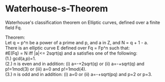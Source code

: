 # Waterhouse-s-Theorem
Waterhouse's classification theorem on Elliptic curves, defined over a finite field Fq.      

Theorem:    
Let q = p^n be a power of a prime and p, and a in Z, and N = q + 1 - a.   
There is an elliptic curve E defined over Fq = Fp^n such that:   
#E(Fq) = N iff |a|<= 2sqrt(q) and a satisfies one of the following:   
(1.) gcd(a,p)=1.   
(2.) n is even and in addition: (i) a=-+2sqrt(q) or (ii) a=-+sqrt(q) and p!=1mod(3) or (iii) a=0 and p!=1mod(4).   
(3.) n is odd and in addition: (i) a=0 or (ii) a=-+sqrt(pq) and p=2 or p=3.
